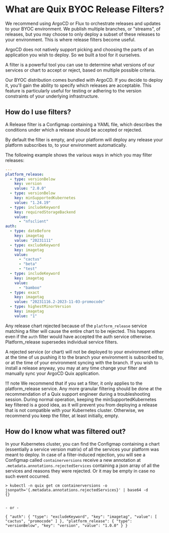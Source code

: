 # What are Quix BYOC Release Filters?

We recommend using ArgoCD or Flux to orchestrate releases and updates to your BYOC environment. We publish multiple branches, or "streams", of releases, but you may choose to only deploy a subset of these releases to your environment. This is where release filters become useful. 

ArgoCD does not natively support picking and choosing the parts of an application you wish to deploy. So we built a tool for it ourselves.

A filter is a powerful tool you can use to determine what versions of our services or chart to accept or reject, based on multiple possible criteria.

Our BYOC distribution comes bundled with ArgoCD. If you decide to deploy it, you'll gain the ability to specify which releases are acceptable. This feature is particularly useful for testing or adhering to the version constraints of your underlying infrastructure.

## How do I use filters?

A Release filter is a Configmap containing a YAML file, which describes the conditions under which a release should be accepted or rejected.

By default the filter is empty, and your platform will deploy any release your platform subscribes to, to your environment automatically.

The following example shows the various ways in which you may filter releases:
```yaml
---
platform_release:
  - type: versionBelow
    key: version
    value: "2.0.0"
  - type: versionBelow
    key: minSupportedKubernetes
    value: "1.24.19"
  - type: includeKeyword
    key: requiredStorageBackend
    value: 
      - "nfsclient"
auth:
  - type: dateBefore
    key: imagetag
    value: "20231111"
  - type: excludeKeyword
    key: imagetag
    value: 
      - "cactus"
      - "beta"
      - "test"
  - type: includeKeyword
    key: imagetag
    value: 
      - "bamboo"
  - type: exact
    key: imagetag
    value: "20231116.2-2023-11-03-promocode"
  - type: highestMinorVersion
    key: imagetag
    value: "1"
```

Any release chart rejected because of the `platform_release` service matching a filter will cause the entire chart to be rejected. This happens even if the `auth` filter would have accepted the auth service otherwise. Platform_release supersedes individual service filters.

A rejected service (or chart) will not be deployed to your environment either at the time of us pushing it to the branch your environment is subscribed to, or at the time of your environment syncing with the branch. If you wish to install a release anyway, you may at any time change your filter and manually sync your ArgoCD Quix application.

!!! note
    We recommend that if you set a filter, it only applies to the platform_release service. Any more granular filtering should be done at the recommendation of a Quix support engineer during a troubleshooting session. During normal operation, keeping the minSupportedKubernetes key filtered is a good idea, as it will prevent you from deploying a release that is not compatible with your Kubernetes cluster. Otherwise, we recommend you keep the filter, at least initially, empty.

## How do I know what was filtered out?

In your Kubernetes cluster, you can find the Configmap containing a chart (essentially a service version matrix) of all the services your platform was meant to deploy. In case of a filter-induced rejection, you will see a Configmap called `containerversions` receive a new annotation at `.metadata.annotations.rejectedServices` containing a json array of all the services and reasons they were rejected. Or it may be empty in case no such event occurred.

```
> kubectl -n quix get cm containerversions -o jsonpath='{.metadata.annotations.rejectedServices}' | base64 -d
{}


- or -

{ "auth": { "type": "excludeKeyword", "key": "imagetag", "value": [ "cactus", "promocode" ] }, "platform_release": { "type": "versionBelow", "key": "version", "value": "1.0.0" } }
```

